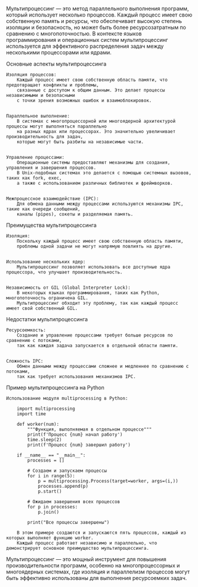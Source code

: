 Мультипроцессинг — это метод параллельного выполнения программ, который использует несколько процессов. 
Каждый процесс имеет свою собственную память и ресурсы, что обеспечивает высокую степень изоляции и безопасность, 
но может быть более ресурсозатратным по сравнению с многопоточностью. 
В контексте языков программирования и операционных систем мультипроцессинг используется 
для эффективного распределения задач между несколькими процессорами или ядрами.

Основные аспекты мультипроцессинга

    Изоляция процессов: 
        Каждый процесс имеет свою собственную область памяти, что предотвращает конфликты и проблемы, 
        связанные с доступом к общим данным. Это делает процессы независимыми и безопасными 
        с точки зрения возможных ошибок и взаимоблокировок.


    Параллельное выполнение: 
        В системах с многопроцессорной или многоядерной архитектурой процессы могут выполняться параллельно 
        на разных ядрах или процессорах. Это значительно увеличивает производительность для задач, 
        которые могут быть разбиты на независимые части.


    Управление процессами: 
        Операционные системы предоставляют механизмы для создания, управления и завершения процессов. 
        В Unix-подобных системах это делается с помощью системных вызовов, таких как fork, exec, 
        а также с использованием различных библиотек и фреймворков.


    Межпроцессное взаимодействие (IPC): 
        Для обмена данными между процессами используются механизмы IPC, такие как очереди сообщений, 
        каналы (pipes), сокеты и разделяемая память.


Преимущества мультипроцессинга

    Изоляция: 
        Поскольку каждый процесс имеет свою собственную область памяти, 
        проблемы одной задачи не могут напрямую повлиять на другие.
    

    Использование нескольких ядер: 
        Мультипроцессинг позволяет использовать все доступные ядра процессора, что улучшает производительность.
    

    Независимость от GIL (Global Interpreter Lock): 
        В некоторых языках программирования, таких как Python, многопоточность ограничена GIL. 
        Мультипроцессинг обходит эту проблему, так как каждый процесс имеет свой собственный GIL.


Недостатки мультипроцессинга

    Ресурсоемкость: 
        Создание и управление процессами требует больше ресурсов по сравнению с потоками, 
        так как каждая задача запускается в отдельной области памяти.
    

    Сложность IPC: 
        Обмен данными между процессами сложнее и медленнее по сравнению с потоками, 
        так как требует использования механизмов IPC.


Пример мультипроцессинга на Python

    Использование модуля multiprocessing в Python:
        
        import multiprocessing
        import time
        
        def worker(num):
            """Функция, выполняемая в отдельном процессе"""
            print(f'Процесс {num} начал работу')
            time.sleep(2)
            print(f'Процесс {num} завершил работу')
        
        if __name__ == "__main__":
            processes = []
        
            # Создаем и запускаем процессы
            for i in range(5):
                p = multiprocessing.Process(target=worker, args=(i,))
                processes.append(p)
                p.start()
        
            # Ожидаем завершения всех процессов
            for p in processes:
                p.join()
        
            print("Все процессы завершены")
        
        В этом примере создаются и запускаются пять процессов, каждый из которых выполняет функцию worker. 
        Каждый процесс работает независимо и параллельно, что демонстрирует основное преимущество мультипроцессинга.


Мультипроцессинг — это мощный инструмент для повышения производительности программ, 
особенно на многопроцессорных и многоядерных системах, где изоляция и параллелизм процессов 
могут быть эффективно использованы для выполнения ресурсоемких задач.


